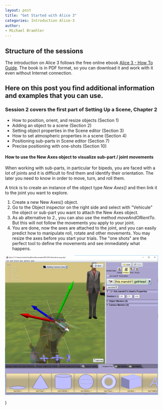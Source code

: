 ```yaml
---
layout: post
title: "Get Started with Alice 3"
categories: Introduction Alice-3
author:
- Michael Braehler
---
```


## Structure of the sessions
The introduction on Alice 3 follows the free online ebook [Alice 3 - How To Guide](http://www.alice.org/wp-content/uploads/2017/05/Alice-3-HowToGuide-Complete.pdf).
The book is in PDF format, so you can download it and work with it even without Internet connection.

## Here on this post you find additional information and examples that you can use.

### Session 2 covers the first part of Setting Up a Scene, Chapter 2

- How to position, orient, and resize objects (Section 1)
- Adding an object to a scene (Section 2)
- Setting object properties in the Scene editor (Section 3)
- How to set atmospheric properties in a scene (Section 4)
- Positioning sub-parts in Scene editor (Section 7)
- Precise positioning with one-shots  (Section 10)


#### How to use the New Axes object to visualize sub-part / joint movements

When  working with sub-parts, in particular for bipeds, you are faced with a lot of joints and it is difficult to find them and identify their orientation. The
later you need to know in order to move, turn, and roll them.

A trick is to create an instance of the object type *New Axes()* and then link it to the joint you want to explore.

1. Create a new New Axes() object.
2. Go to the Object inspector on the right side and select with "Vehicule" the object or sub-part you want to attach the New Axes object. 
3. As ab alternative to 2., you can also use the  method *moveAndORientTo*. But this will not follow the movements you apply to your joint.
4. You are done, now the axes are attached to the joint, and you can easily predict how to manipulate roll, rotate and other movements. You may resize the axes
before you start your trials. The "one shots" are the perfect tool to define the movements and see immediately what happens.

![Use of instance of New Axes to Visualize joint movements](/assets/230131_Alice_AxisToShowOrientationOfJoint.png)

)

